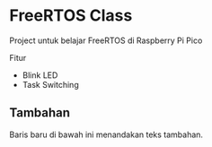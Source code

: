 # FreeRTOS Class
Project untuk belajar FreeRTOS di Raspberry Pi Pico

Fitur
- Blink LED
- Task Switching

## Tambahan
Baris baru di bawah ini menandakan teks tambahan.

